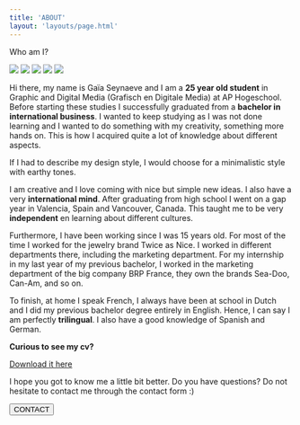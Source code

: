 ```yaml
---
title: 'ABOUT'
layout: 'layouts/page.html'
---
```


<div class="who">
 <p class="effect .whitemode">Who am I?</p>
</div>

<div class="gallery">
 <img src="/img/F1.jpeg">
 <img src="/img/F2.jpeg">
 <img src="/img/F3.jpeg">
 <img src="/img/F4.jpeg">
 <img src="/img/F5.jpeg">
</div>

Hi there, my name is Gaïa Seynaeve and I am a **25 year old student** in Graphic and Digital Media (Grafisch en Digitale Media) at AP Hogeschool. Before starting these studies I successfully graduated from a **bachelor in international business**. I wanted to keep studying as I was not done learning and I wanted to do something with my creativity, something more hands on. This is how I acquired quite a lot of knowledge about different aspects.

If I had to describe my design style, I would choose for a minimalistic style with earthy tones.

I am creative and I love coming with nice but simple new ideas. I also have a very **international mind**. After graduating from high school I went on a gap year in Valencia, Spain and Vancouver, Canada. This taught me to be very **independent** en learning about different cultures.

Furthermore, I have been working since I was 15 years old. For most of the time I worked for the jewelry brand Twice as Nice. I worked in different departments there, including the marketing department.
For my internship in my last year of my previous bachelor, I worked in the marketing department of the big company BRP France, they own the brands Sea-Doo, Can-Am, and so on.

To finish, at home I speak French, I always have been at school in Dutch and I did my previous bachelor degree entirely in English. Hence, I can say I am perfectly **trilingual**. I also have a good knowledge of Spanish and German.

**Curious to see my cv?**
<a href="/img/CV.pdf" download="cv-gaiaseynaeve">
  <p>Download it here</p>
</a>

I hope you got to know me a little bit better. Do you have questions? Do not hesitate to contact me through the contact form :)

<form action="/contact/index.html">
  <input type="submit" value="CONTACT" />
</form>
